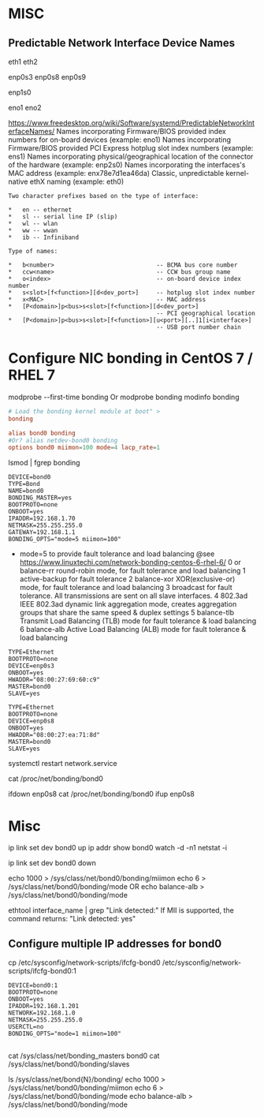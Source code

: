 
# MISC

## Predictable Network Interface Device Names
eth1
eth2


enp0s3
enp0s8
enp0s9

enp1s0

eno1
eno2


https://www.freedesktop.org/wiki/Software/systemd/PredictableNetworkInterfaceNames/
    Names incorporating Firmware/BIOS provided index numbers for on-board devices (example: eno1)
    Names incorporating Firmware/BIOS provided PCI Express hotplug slot index numbers (example: ens1)
    Names incorporating physical/geographical location of the connector of the hardware (example: enp2s0)
    Names incorporating the interfaces's MAC address (example: enx78e7d1ea46da)
    Classic, unpredictable kernel-native ethX naming (example: eth0)


    Two character prefixes based on the type of interface:

    *   en -- ethernet
    *   sl -- serial line IP (slip)
    *   wl -- wlan
    *   ww -- wwan
    *   ib -- Infiniband

    Type of names:

    *   b<number>                             -- BCMA bus core number
    *   ccw<name>                             -- CCW bus group name
    *   o<index>                              -- on-board device index number
    *   s<slot>[f<function>][d<dev_port>]     -- hotplug slot index number
    *   x<MAC>                                -- MAC address
    *   [P<domain>]p<bus>s<slot>[f<function>][d<dev_port>]
                                              -- PCI geographical location
    *   [P<domain>]p<bus>s<slot>[f<function>][u<port>][..]1[i<interface>]
                                              -- USB port number chain




# Configure NIC bonding in CentOS 7 / RHEL 7

modprobe --first-time bonding
Or
modprobe bonding
modinfo bonding

```/etc/modules-load.d/bonding.conf
# Load the bonding kernel module at boot" > 
bonding
```
```/etc/modprobe.d/bonding.conf
alias bond0 bonding
#Or? alias netdev-bond0 bonding
options bond0 miimon=100 mode=4 lacp_rate=1
```
lsmod | fgrep bonding


```/etc/sysconfig/network-scripts/ifcfg-bond0
DEVICE=bond0
TYPE=Bond
NAME=bond0
BONDING_MASTER=yes
BOOTPROTO=none
ONBOOT=yes
IPADDR=192.168.1.70
NETMASK=255.255.255.0
GATEWAY=192.168.1.1
BONDING_OPTS="mode=5 miimon=100"
```

- mode=5
	to provide fault tolerance and load balancing
	@see https://www.linuxtechi.com/network-bonding-centos-6-rhel-6/
	0 or balance-rr		round-robin mode, for fault tolerance and load balancing
    1 active-backup		for fault tolerance
    2 balance-xor		XOR(exclusive-or) mode, for fault tolerance and load balancing
    3 broadcast			for fault tolerance. All transmissions are sent on all slave interfaces.
    4 802.3ad			IEEE 802.3ad dynamic link aggregation mode, creates aggregation groups that share the same speed & duplex settings
    5 balance-tlb		Transmit Load Balancing (TLB) mode for fault tolerance & load balancing
    6 balance-alb		Active Load Balancing (ALB) mode for fault tolerance & load balancing


```/etc/sysconfig/network-scripts/ifcfg-enp0s3
TYPE=Ethernet
BOOTPROTO=none
DEVICE=enp0s3
ONBOOT=yes
HWADDR="08:00:27:69:60:c9"
MASTER=bond0
SLAVE=yes
```

```/etc/sysconfig/network-scripts/ifcfg-enp0s8
TYPE=Ethernet
BOOTPROTO=none
DEVICE=enp0s8
ONBOOT=yes
HWADDR="08:00:27:ea:71:8d"
MASTER=bond0
SLAVE=yes
```

systemctl restart network.service

cat /proc/net/bonding/bond0

ifdown enp0s8
cat /proc/net/bonding/bond0
ifup enp0s8



# Misc
ip link set dev bond0 up
ip addr show bond0
watch -d -n1 netstat -i

ip link set dev bond0 down



echo 1000 > /sys/class/net/bond0/bonding/miimon
echo 6 > /sys/class/net/bond0/bonding/mode
OR
echo balance-alb > /sys/class/net/bond0/bonding/mode

ethtool interface_name | grep "Link detected:"
If MII is supported, the command returns: "Link detected: yes"



## Configure multiple IP addresses for bond0
cp /etc/sysconfig/network-scripts/ifcfg-bond0 /etc/sysconfig/network-scripts/ifcfg-bond0:1
```/etc/sysconfig/network-scripts/ifcfg-bond0:1
DEVICE=bond0:1
BOOTPROTO=none
ONBOOT=yes
IPADDR=192.168.1.201
NETWORK=192.168.1.0
NETMASK=255.255.255.0
USERCTL=no
BONDING_OPTS="mode=1 miimon=100"
```

## 

cat /sys/class/net/bonding_masters
	bond0
cat /sys/class/net/bond0/bonding/slaves

ls /sys/class/net/bond{N}/bonding/
echo 1000 > /sys/class/net/bond0/bonding/miimon
echo 6 > /sys/class/net/bond0/bonding/mode
echo balance-alb > /sys/class/net/bond0/bonding/mode
